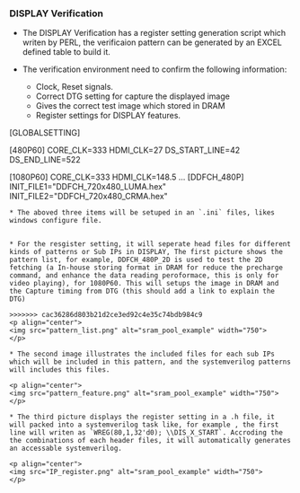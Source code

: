 

### DISPLAY Verification

* The DISPLAY Verification has a register setting generation script which writen by PERL, the verificaion pattern can be generated by an EXCEL defined table to build it. 

* The verification environment need to confirm the following information:
   * Clock, Reset signals.
   * Correct DTG setting for capture the displayed image
   * Gives the correct test image which stored in DRAM
   * Register settings for DISPLAY features.

[GLOBALSETTING]

[480P60]
CORE_CLK=333
HDMI_CLK=27
DS_START_LINE=42
DS_END_LINE=522

[1080P60]
CORE_CLK=333
HDMI_CLK=148.5
...
[DDFCH_480P]
INIT_FILE1="DDFCH_720x480_LUMA.hex"
INIT_FILE2="DDFCH_720x480_CRMA.hex"
```
* The aboved three items will be setuped in an `.ini` files, likes windows configure file.


* For the resgister setting, it will seperate head files for different kinds of patterns or Sub IPs in DISPLAY, The first picture shows the pattern list, for example, DDFCH_480P_2D is used to test the 2D fetching (a In-house storing format in DRAM for reduce the precharge command, and enhance the data reading peroformace, this is only for video playing), for 1080P60. This will setups the image in DRAM and the Capture timing from DTG (this should add a link to explain the DTG)

>>>>>>> cac36286d803b21d2ce3ed92c4e35c74bdb984c9
<p align="center">
<img src="pattern_list.png" alt="sram_pool_example" width="750">
</p>

* The second image illustrates the included files for each sub IPs which will be included in this pattern, and the systemverilog patterns will includes this files.

<p align="center">
<img src="pattern_feature.png" alt="sram_pool_example" width="750">
</p>

* The third picture displays the register setting in a .h file, it will packed into a systemverilog task like, for example , the first line will writen as `WREG(80,1,32'd0); \\DIS_X_START`. Accroding the the combinations of each header files, it will automatically generates an accessable systemverilog.

<p align="center">
<img src="IP_register.png" alt="sram_pool_example" width="750">
</p>